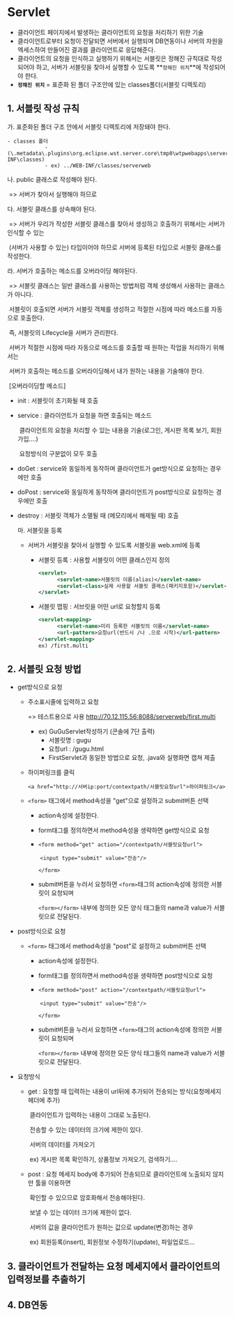 # Servlet

- 클라이언트 페이지에서 발생하는 클라이언트의 요청을 처리하기 위한 기술
- 클라이언트로부터 요청이 전달되면 서버에서 실행되며 DB연동이나 서버의 자원을 엑세스하여 만들어진 결과를 클라이언트로 응답해준다.
- 클라이언트의 요청을 인식하고 실행하기 위해서는 서블릿은 정해진 규칙대로 작성되어야 하고, 서버가 서블릿을 찾아서 실행할 수 있도록 **`정해진 위치`**에 작성되어야 한다.
- **`정해진 위치`** = 표준화 된 폴더 구조안에 있는 classes폴더(서블릿 디렉토리)



## 1. 서블릿 작성 규칙

   가. 표준화된 폴더 구조 안에서 서블릿 디렉토리에 저장돼야 한다.

   	- classes 폴더
            	- (\.metadata\.plugins\org.eclipse.wst.server.core\tmp0\wtpwebapps\serverweb\WEB-INF\classes)
            	- ex) ../WEB-INF/classes/serverweb 

   나. public 클래스로 작성해야 된다.

   ​	=> 서버가 찾아서 실행해야 하므로

   다. 서블릿 클래스를 상속해야 된다.

   ​	=> 서버가 우리가 작성한 서블릿 클래스를 찾아서 생성하고 호출하기 위해서는 서버가 인식할 수 있는

   ​         (서버가 사용할 수 있는) 타입이어야 하므로 서버에 등록된 타입으로 서블릿 클래스를 작성한다.

   라. 서버가 호출하는 메소드를 오버라이딩 해야된다.

​	   => 서블릿 클래스는 일반 클래스를 사용하는 방법처럼 객체 생성해서 사용하는 클래스가 아니다.

​			서블릿이 호출되면 서버가 서블릿 객체를 생성하고 적절한 시점에 따라 메소드를 자동으로 호출한다.

​			즉, 서블릿의 Lifecycle을 서버가 관리한다.

​            서버가 적절한 시점에 따라 자동으로 메소드를 호출할 때 원하는 작업을 처리하기 위해서는

​            서버가 호출하는 메소드를 오버라이딩해서 내가 원하는 내용을 기술해야 한다. 

​			[오버라이딩할 메소드]

  - init : 서블릿이 초기화될 때 호출

  - service : 클라이언트가 요청을 하면 호출되는 메소드

    ​				클라이언트의 요청을 처리할 수 있는 내용을 기술(로그인, 게시판 목록 보기, 회원가입....)

    ​				요청방식의 구분없이 모두 호출

- doGet : service와 동일하게 동작하며 클라이언트가 get방식으로 요청하는 경우에만 호출

- doPost : service와 동일하게 동작하며 클라이언트가 post방식으로 요청하는 경우에만 호출

- destroy : 서블릿 객체가 소멸될 때 (메모리에서 해제될 때) 호출

   마. 서블릿을 등록

  - 서버가 서블릿을 찾아서 실행할 수 있도록 서블릿을 web.xml에 등록

    - 서블릿 등록 : 사용할 서블릿이 어떤 클래스인지 정의
    
      ```xml
      <servlet>
        	<servlet-name>서블릿의 이름(alias)</servlet-name>
        	<servlet-class>실제 사용할 서블릿 클래스(패키지포함)</servlet-class>
      </servlet>
      ```
    
    - 서블릿 맵핑 : 서브릿을 어떤 url로 요청할지 등록
    
      ```xml
      <servlet-mapping>
        	<servlet-name>미리 등록한 서블릿의 이름</servlet-name>
        	<url-pattern>요청url(반드시 /나 .으로 시작)</url-pattern>
      </servlet-mapping>
      ex) /first.multi
      ```
    
      

## 2. 서블릿 요청 방법

- get방식으로 요청

  - 주소표시줄에 입력하고 요청

    => 테스트용으로 사용 http://70.12.115.56:8088/serverweb/first.multi

    - ex) GuGuServlet작성하기 (콘솔에 7단 출력)
      - 서블릿명 : gugu
      - 요청url : /gugu.html
      - FirstServlet과 동일한 방법으로 요청, .java와 실행화면 캡쳐 제출

  - 하이퍼링크를 클릭

    `<a href="http://서버ip:port/contextpath/서블릿요청url">하이퍼링크</a>`

  - `<form>` 태그에서 method속성을 "get"으로 설정하고 submit버튼 선택

    - action속성에 설정한다.

    - form태그를 정의하면서 method속성을 생략하면 get방식으로 요청

    - `<form method="get" action="/contextpath/서블릿요청url">`

      ​	`<input type="submit" value="전송"/>`

      `</form>`

    - submit버튼을 누러서 요청하면 `<form>`태그의 action속성에 정의한 서블릿이 요청되며

       `<form></form>` 내부에 정의한 모든 양식 태그들의 name과 value가 서블릿으로 전달된다.

- post방식으로 요청

  - `<form>` 태그에서 method속성을 "post"로 설정하고 submit버튼 선택

    - action속성에 설정한다.

    - form태그를 정의하면서 method속성을 생략하면 post방식으로 요청

    - `<form method="post" action="/contextpath/서블릿요청url">`

      ​	`<input type="submit" value="전송"/>`

      `</form>`

    - submit버튼을 누러서 요청하면 `<form>`태그의 action속성에 정의한 서블릿이 요청되며

       `<form></form>` 내부에 정의한 모든 양식 태그들의 name과 value가 서블릿으로 전달된다.

- 요청방식

  - get : 요청할 때 입력하는 내용이 url뒤에 추가되어 전송되는 방식(요청메세지 헤더에 추가)

    ​		클라이언트가 입력하는 내용이 그대로 노출된다.

    ​		전송할 수 있는 데이터의 크기에 제한이 있다.

    ​		서버의 데이터를 가져오기

    ​		ex) 게시판 목록 확인하기, 상품정보 가져오기, 검색하기....

  - post : 요청 메세지 body에 추가되어 전송되므로 클라이언트에 노출되지 않지만 툴을 이용하면

    ​		확인할 수 있으므로 암호화해서 전송해야된다.

    ​		보낼 수 있는 데이터 크기에 제한이 없다.

    ​		서버의 값을 클라이언트가 원하는 값으로 update(변경)하는 경우

    ​		ex) 회원등록(insert), 회원정보 수정하기(update), 파일업로드...

## 3. 클라이언트가 전달하는 요청 메세지에서 클라이언트의 입력정보를 추출하기

## 4. DB연동

